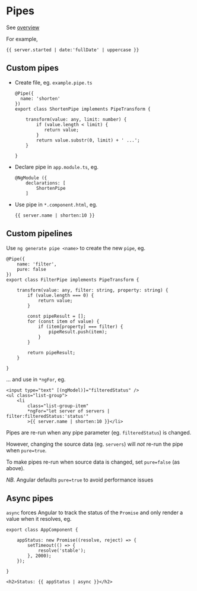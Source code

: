 # Pipes

See [overview](https://angular.io/guide/pipes)

For example,

```
{{ server.started | date:'fullDate' | uppercase }}
```

## Custom pipes

* Create file, eg. `example.pipe.ts`
  
  ```
  @Pipe({
    name: 'shorten'
  })
  export class ShortenPipe implements PipeTransform {
  
      transform(value: any, limit: number) {
          if (value.length < limit) {
             return value;
          }
          return value.substr(0, limit) + ' ...';
      }
  
  }
  ```

* Declare pipe in `app.module.ts`, eg.
  
  ```
  @NgModule ({
      declarations: [
          ShortenPipe
      ]
  ```

* Use pipe in `*.component.html`, eg.
  
  ```
  {{ server.name | shorten:10 }}
  ```

## Custom pipelines

Use `ng generate pipe <name>` to create the new `pipe`, eg.

```
@Pipe({
    name: 'filter',
    pure: false
})
export class FilterPipe implements PipeTransform {

    transform(value: any, filter: string, property: string) {
        if (value.length === 0) {
            return value;
        }

        const pipeResult = [];
        for (const item of value) {
            if (item[property] === filter) {
                pipeResult.push(item);
            }
        }

        return pipeResult;
    }
  
}
```

... and use in `*ngFor`, eg.

```
<input type="text" [(ngModel)]="filteredStatus" />
<ul class="list-group">
    <li
        class="list-group-item"
        *ngFor="let server of servers | filter:filteredStatus:'status'"
        >{{ server.name | shorten:10 }}</li>
```

Pipes are re-run when any pipe parameter (eg. `filteredStatus`) is changed.

However, changing the source data (eg. `servers`) will *not* re-run the pipe when `pure=true`.

To make pipes re-run when source data is changed, set `pure=false` (as above).

*NB.* Angular defaults `pure=true` to avoid performance issues

## Async pipes

`async` forces Angular to track the status of the `Promise` and only render a value when it resolves, eg.

```
export class AppComponent {

    appStatus: new Promise((resolve, reject) => {
        setTimeout(() => {
            resolve('stable');
        }, 2000);
    });

}

<h2>Status: {{ appStatus | async }}</h2>
```


